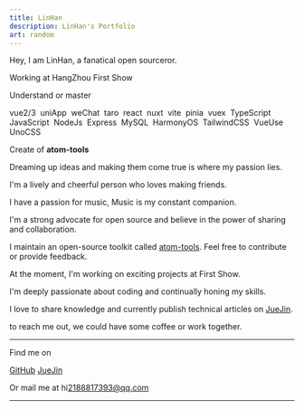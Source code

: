 ```yaml
---
title: LinHan
description: LinHan's Portfolio
art: random
---
```


Hey, I am LinHan, a fanatical open sourceror.

Working at HangZhou First Show<br>

Understand or master

<div>
  <span class="highlight highlight-cyan-400 highlight-variant-19">vue2/3</span>&nbsp;
  <span class="highlight highlight-cyan-400 highlight-variant-19">uniApp</span>&nbsp;
  <span class="highlight highlight-cyan-400 highlight-variant-19">weChat</span>&nbsp;
  <span class="highlight highlight-cyan-400 highlight-variant-19">taro</span>&nbsp;
  <span class="highlight highlight-cyan-400 highlight-variant-19">react</span>&nbsp;
  <span class="highlight highlight-cyan-400 highlight-variant-19">nuxt</span>&nbsp;
  <span class="highlight highlight-cyan-400 highlight-variant-19">vite</span>&nbsp;
  <span class="highlight highlight-cyan-400 highlight-variant-19">pinia</span>&nbsp;
  <span class="highlight highlight-cyan-400 highlight-variant-19">vuex</span>&nbsp;
  <span class="highlight highlight-cyan-400 highlight-variant-19">TypeScript</span>&nbsp;
  <span class="highlight highlight-cyan-400 highlight-variant-19">JavaScript</span>&nbsp;
  <span class="highlight highlight-cyan-400 highlight-variant-19">NodeJs</span>&nbsp;
  <span class="highlight highlight-cyan-400 highlight-variant-19">Express</span>&nbsp;
  <span class="highlight highlight-cyan-400 highlight-variant-19">MySQL</span>&nbsp;
  <span class="highlight highlight-cyan-400 highlight-variant-19">HarmonyOS</span>&nbsp;
  <span class="highlight highlight-cyan-400 highlight-variant-19">TailwindCSS</span>&nbsp;
  <span class="highlight highlight-cyan-400 highlight-variant-19">VueUse</span>&nbsp;
  <span class="highlight highlight-cyan-400 highlight-variant-19">UnoCSS</span>
</div>

Create of **atom-tools**<br>

Dreaming up ideas and making them come true is where my passion lies.

I'm a lively and cheerful person who loves making friends.

I have a passion for music, Music is my constant companion.

I'm a strong advocate for open source and believe in the power of sharing and collaboration.

I maintain an open-source toolkit called <a href="https://github.com/LinHanlove" target="_blank">atom-tools</a>. Feel free to contribute or provide feedback.

At the moment, I'm working on exciting projects at First Show.

I'm deeply passionate about coding and continually honing my skills.

I love to share knowledge and currently publish technical articles on <a href="https://juejin.cn/user/2670060580903288/posts" target="_blank">JueJin</a>.

to reach me out, we could have some coffee or work together.

<div flex-auto />

---

Find me on

<p flex="~ gap-2 wrap" class="mt--2!">
  <a href="https://github.com/LinHanlove" target="_blank"><span op75 i-simple-icons-github /> GitHub</a>
   <a href="https://juejin.cn/user/2670060580903288/posts" target="_blank"><span i-simple-icons:juejin /> JueJin</a>
  <!-- <a href="https://elk.zone/m.webtoo.ls/@LinHan" target="_blank"><span op75 i-simple-icons-mastodon/> Mastodon</a>
  <a href="https://www.twitter.com/antfu7" target="_blank"><span op75 i-ri-twitter-x-fill /> Twitter</a>
  <a href="https://chat.LinHan" target="_blank"><span op75 i-simple-icons-discord /> Discord Server</a>
  <a href="https://www.youtube.com/anthonyfu7" target="_blank"><span op75 i-simple-icons-youtube /> YouTube</a>
  <a href="https://www.instagram.com/antfu7" target="_blank"><span op75 i-simple-icons-instagram /> Instagram</a>
  <a href="https://space.bilibili.com/668380" target="_blank"><span op75 i-simple-icons-bilibili /> 哔哩哔哩</a>
  <a href="https://www.zhihu.com/people/antfu" target="_blank"><span op75 i-simple-icons-zhihu /> 知乎</a>
  <a href="https://weibo.com/u/7485197193" target="_blank"><span op75 i-simple-icons-sinaweibo /> 微博</a> -->
</p>

Or mail me at <span font-mono >hi<span i-carbon-at/>2188817393@qq.com</span>

---

<SponsorButtons />
